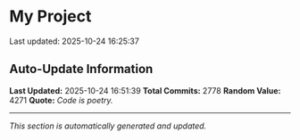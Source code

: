 # My Project


Last updated: 2025-10-24 16:25:37

































































































































































































































































































































































































































































































































































































































































































































































































































































































































































































































































































































































































































































































































































































































































































































































































































































































































































































































































































































































































































































































































































































































































































































































































































































































































































































































































































































































































































































































































































































































































































































































































































































































## Auto-Update Information

**Last Updated:** 2025-10-24 16:51:39
**Total Commits:** 2778
**Random Value:** 4271
**Quote:** _Code is poetry._

---
_This section is automatically generated and updated._